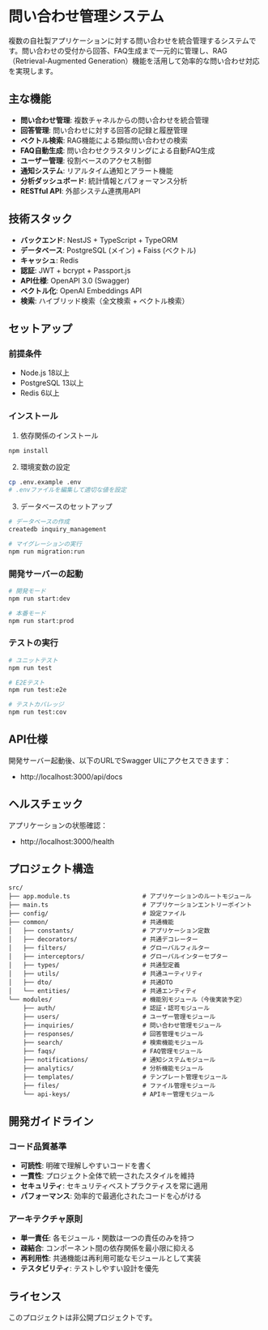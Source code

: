 # 問い合わせ管理システム

複数の自社製アプリケーションに対する問い合わせを統合管理するシステムです。問い合わせの受付から回答、FAQ生成まで一元的に管理し、RAG（Retrieval-Augmented Generation）機能を活用して効率的な問い合わせ対応を実現します。

## 主な機能

- **問い合わせ管理**: 複数チャネルからの問い合わせを統合管理
- **回答管理**: 問い合わせに対する回答の記録と履歴管理
- **ベクトル検索**: RAG機能による類似問い合わせの検索
- **FAQ自動生成**: 問い合わせクラスタリングによる自動FAQ生成
- **ユーザー管理**: 役割ベースのアクセス制御
- **通知システム**: リアルタイム通知とアラート機能
- **分析ダッシュボード**: 統計情報とパフォーマンス分析
- **RESTful API**: 外部システム連携用API

## 技術スタック

- **バックエンド**: NestJS + TypeScript + TypeORM
- **データベース**: PostgreSQL (メイン) + Faiss (ベクトル)
- **キャッシュ**: Redis
- **認証**: JWT + bcrypt + Passport.js
- **API仕様**: OpenAPI 3.0 (Swagger)
- **ベクトル化**: OpenAI Embeddings API
- **検索**: ハイブリッド検索（全文検索 + ベクトル検索）

## セットアップ

### 前提条件

- Node.js 18以上
- PostgreSQL 13以上
- Redis 6以上

### インストール

1. 依存関係のインストール
```bash
npm install
```

2. 環境変数の設定
```bash
cp .env.example .env
# .envファイルを編集して適切な値を設定
```

3. データベースのセットアップ
```bash
# データベースの作成
createdb inquiry_management

# マイグレーションの実行
npm run migration:run
```

### 開発サーバーの起動

```bash
# 開発モード
npm run start:dev

# 本番モード
npm run start:prod
```

### テストの実行

```bash
# ユニットテスト
npm run test

# E2Eテスト
npm run test:e2e

# テストカバレッジ
npm run test:cov
```

## API仕様

開発サーバー起動後、以下のURLでSwagger UIにアクセスできます：
- http://localhost:3000/api/docs

## ヘルスチェック

アプリケーションの状態確認：
- http://localhost:3000/health

## プロジェクト構造

```
src/
├── app.module.ts                    # アプリケーションのルートモジュール
├── main.ts                          # アプリケーションエントリーポイント
├── config/                          # 設定ファイル
├── common/                          # 共通機能
│   ├── constants/                   # アプリケーション定数
│   ├── decorators/                  # 共通デコレーター
│   ├── filters/                     # グローバルフィルター
│   ├── interceptors/                # グローバルインターセプター
│   ├── types/                       # 共通型定義
│   ├── utils/                       # 共通ユーティリティ
│   ├── dto/                         # 共通DTO
│   └── entities/                    # 共通エンティティ
└── modules/                         # 機能別モジュール（今後実装予定）
    ├── auth/                        # 認証・認可モジュール
    ├── users/                       # ユーザー管理モジュール
    ├── inquiries/                   # 問い合わせ管理モジュール
    ├── responses/                   # 回答管理モジュール
    ├── search/                      # 検索機能モジュール
    ├── faqs/                        # FAQ管理モジュール
    ├── notifications/               # 通知システムモジュール
    ├── analytics/                   # 分析機能モジュール
    ├── templates/                   # テンプレート管理モジュール
    ├── files/                       # ファイル管理モジュール
    └── api-keys/                    # APIキー管理モジュール
```

## 開発ガイドライン

### コード品質基準
- **可読性**: 明確で理解しやすいコードを書く
- **一貫性**: プロジェクト全体で統一されたスタイルを維持
- **セキュリティ**: セキュリティベストプラクティスを常に適用
- **パフォーマンス**: 効率的で最適化されたコードを心がける

### アーキテクチャ原則
- **単一責任**: 各モジュール・関数は一つの責任のみを持つ
- **疎結合**: コンポーネント間の依存関係を最小限に抑える
- **再利用性**: 共通機能は再利用可能なモジュールとして実装
- **テスタビリティ**: テストしやすい設計を優先

## ライセンス

このプロジェクトは非公開プロジェクトです。